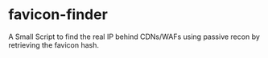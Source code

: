 # favicon-finder
A Small Script to find the real IP behind CDNs/WAFs using passive recon by retrieving the favicon hash.
